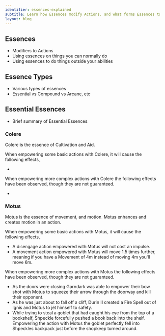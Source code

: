 ```yaml
---
identifier: essences-explained
subtitle: Learn how Essences modify Actions, and what forms Essences take
layout: blog
---
```

## Essences

* Modifiers to Actions
* Using essences on things you can normally do
* Using essences to do things outside your abilities

## Essence Types

* Various types of essences
* Essential vs Compound vs Arcane, etc

<!-- 
Essential Essences is duplicated to two places: essences-explained and essences-essential. When updating one, please update the other
-->

## Essential Essences

* Brief summary of Essential Essences

### Colere

Colere is the essence of Cultivation and Aid.
 
When empowering some basic actions with Colere, it will cause the following effects,

* 

When empowering more complex actions with Colere the following effects have been observed, though they are not guaranteed.

* 

### Motus

Motus is the essence of movement, and motion. Motus enhances and creates motion in an action. 

When empowering some basic actions with Motus, it will cause the following effects,

* A disengage action empowered with Motus will not cost an impulse. 
* A movement action empowered with Motus will move 1.5 times further, meaning if you have a Movement of 4m instead of moving 4m you'll move 6m. 

When empowering more complex actions with Motus the following effects have been observed, though they are not guaranteed.

* As the doors were closing Garndark was able to empower their bow shot with Motus to squeeze their arrow through the doorway and kill their opponent.
* As he was just about to fall off a cliff, Durin II created a Fire Spell out of Ignis and Motus to jet himself to safety.
* While trying to steal a goblet that had caught his eye from the top of a bookshelf, Shpeckle forcefully pushed a book back into the shelf. Empowering the action with Motus the goblet perfectly fell into Shpeckles backpack just before the shopkeep turned around.

